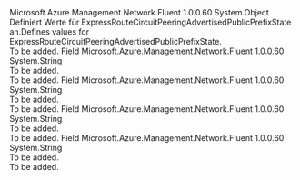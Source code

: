 <Type Name="ExpressRouteCircuitPeeringAdvertisedPublicPrefixState" FullName="Microsoft.Azure.Management.Network.Fluent.Models.ExpressRouteCircuitPeeringAdvertisedPublicPrefixState">
  <TypeSignature Language="C#" Value="public static class ExpressRouteCircuitPeeringAdvertisedPublicPrefixState" />
  <TypeSignature Language="ILAsm" Value=".class public auto ansi abstract sealed beforefieldinit ExpressRouteCircuitPeeringAdvertisedPublicPrefixState extends System.Object" />
  <TypeSignature Language="DocId" Value="T:Microsoft.Azure.Management.Network.Fluent.Models.ExpressRouteCircuitPeeringAdvertisedPublicPrefixState" />
  <TypeSignature Language="VB.NET" Value="Public Class ExpressRouteCircuitPeeringAdvertisedPublicPrefixState" />
  <TypeSignature Language="F#" Value="type ExpressRouteCircuitPeeringAdvertisedPublicPrefixState = class" />
  <AssemblyInfo>
    <AssemblyName>Microsoft.Azure.Management.Network.Fluent</AssemblyName>
    <AssemblyVersion>1.0.0.60</AssemblyVersion>
  </AssemblyInfo>
  <Base>
    <BaseTypeName>System.Object</BaseTypeName>
  </Base>
  <Interfaces />
  <Docs>
    <summary>
            <span data-ttu-id="780ac-101">Definiert Werte für ExpressRouteCircuitPeeringAdvertisedPublicPrefixState an.</span><span class="sxs-lookup"><span data-stu-id="780ac-101">Defines values for ExpressRouteCircuitPeeringAdvertisedPublicPrefixState.</span></span>
            </summary>
    <remarks>To be added.</remarks>
  </Docs>
  <Members>
    <Member MemberName="Configured">
      <MemberSignature Language="C#" Value="public const string Configured;" />
      <MemberSignature Language="ILAsm" Value=".field public static literal string Configured" />
      <MemberSignature Language="DocId" Value="F:Microsoft.Azure.Management.Network.Fluent.Models.ExpressRouteCircuitPeeringAdvertisedPublicPrefixState.Configured" />
      <MemberSignature Language="VB.NET" Value="Public Const Configured As String " />
      <MemberSignature Language="F#" Value="val mutable Configured : string" Usage="Microsoft.Azure.Management.Network.Fluent.Models.ExpressRouteCircuitPeeringAdvertisedPublicPrefixState.Configured" />
      <MemberType>Field</MemberType>
      <AssemblyInfo>
        <AssemblyName>Microsoft.Azure.Management.Network.Fluent</AssemblyName>
        <AssemblyVersion>1.0.0.60</AssemblyVersion>
      </AssemblyInfo>
      <ReturnValue>
        <ReturnType>System.String</ReturnType>
      </ReturnValue>
      <Docs>
        <summary>To be added.</summary>
        <remarks>To be added.</remarks>
      </Docs>
    </Member>
    <Member MemberName="Configuring">
      <MemberSignature Language="C#" Value="public const string Configuring;" />
      <MemberSignature Language="ILAsm" Value=".field public static literal string Configuring" />
      <MemberSignature Language="DocId" Value="F:Microsoft.Azure.Management.Network.Fluent.Models.ExpressRouteCircuitPeeringAdvertisedPublicPrefixState.Configuring" />
      <MemberSignature Language="VB.NET" Value="Public Const Configuring As String " />
      <MemberSignature Language="F#" Value="val mutable Configuring : string" Usage="Microsoft.Azure.Management.Network.Fluent.Models.ExpressRouteCircuitPeeringAdvertisedPublicPrefixState.Configuring" />
      <MemberType>Field</MemberType>
      <AssemblyInfo>
        <AssemblyName>Microsoft.Azure.Management.Network.Fluent</AssemblyName>
        <AssemblyVersion>1.0.0.60</AssemblyVersion>
      </AssemblyInfo>
      <ReturnValue>
        <ReturnType>System.String</ReturnType>
      </ReturnValue>
      <Docs>
        <summary>To be added.</summary>
        <remarks>To be added.</remarks>
      </Docs>
    </Member>
    <Member MemberName="NotConfigured">
      <MemberSignature Language="C#" Value="public const string NotConfigured;" />
      <MemberSignature Language="ILAsm" Value=".field public static literal string NotConfigured" />
      <MemberSignature Language="DocId" Value="F:Microsoft.Azure.Management.Network.Fluent.Models.ExpressRouteCircuitPeeringAdvertisedPublicPrefixState.NotConfigured" />
      <MemberSignature Language="VB.NET" Value="Public Const NotConfigured As String " />
      <MemberSignature Language="F#" Value="val mutable NotConfigured : string" Usage="Microsoft.Azure.Management.Network.Fluent.Models.ExpressRouteCircuitPeeringAdvertisedPublicPrefixState.NotConfigured" />
      <MemberType>Field</MemberType>
      <AssemblyInfo>
        <AssemblyName>Microsoft.Azure.Management.Network.Fluent</AssemblyName>
        <AssemblyVersion>1.0.0.60</AssemblyVersion>
      </AssemblyInfo>
      <ReturnValue>
        <ReturnType>System.String</ReturnType>
      </ReturnValue>
      <Docs>
        <summary>To be added.</summary>
        <remarks>To be added.</remarks>
      </Docs>
    </Member>
    <Member MemberName="ValidationNeeded">
      <MemberSignature Language="C#" Value="public const string ValidationNeeded;" />
      <MemberSignature Language="ILAsm" Value=".field public static literal string ValidationNeeded" />
      <MemberSignature Language="DocId" Value="F:Microsoft.Azure.Management.Network.Fluent.Models.ExpressRouteCircuitPeeringAdvertisedPublicPrefixState.ValidationNeeded" />
      <MemberSignature Language="VB.NET" Value="Public Const ValidationNeeded As String " />
      <MemberSignature Language="F#" Value="val mutable ValidationNeeded : string" Usage="Microsoft.Azure.Management.Network.Fluent.Models.ExpressRouteCircuitPeeringAdvertisedPublicPrefixState.ValidationNeeded" />
      <MemberType>Field</MemberType>
      <AssemblyInfo>
        <AssemblyName>Microsoft.Azure.Management.Network.Fluent</AssemblyName>
        <AssemblyVersion>1.0.0.60</AssemblyVersion>
      </AssemblyInfo>
      <ReturnValue>
        <ReturnType>System.String</ReturnType>
      </ReturnValue>
      <Docs>
        <summary>To be added.</summary>
        <remarks>To be added.</remarks>
      </Docs>
    </Member>
  </Members>
</Type>